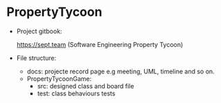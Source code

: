 # PropertyTycoon
- Project gitbook: 
 
  https://sept.team
  (Software Engineering Property Tycoon)
- File structure:
  - docs: projecte record page e.g meeting, UML, timeline and so on.
  - PropertyTycoonGame:
     - src: designed class and board file
     - test: class behaviours tests
     
